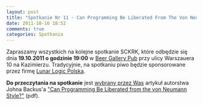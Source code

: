```yaml
---
layout: post
title: "Spotkanie Nr 11 - Can Programming Be Liberated From The Von Neumann Style?"
date: 2011-10-16 18:52
comments: true
categories: Spotkania
---
```


Zapraszamy wszystkich na kolejne spotkanie SCKRK, które odbędzie się dnia **19.10.2011 o godzinie 19:00** w [Beer Gallery Pub][beerg] przy ulicy Warszauera 10 na Kazimierzu.
Tradycyjnie, na spotkaniu piwo będzie sponsorowane przez firmę [Lunar Logic Polska][llp].

**Do przeczytania na spotkanie** jest [wybrany przez Was][ankieta] artykuł autorstwa Johna Backus'a ["Can Programming Be Liberated from the von Neumann Style?"][artykul] (pdf).

[beerg]: http://beergallery.pl/
[llp]: http://lunarlogicpolska.com/
[ankieta]: https://spreadsheets.google.com/viewanalytics?formkey=dE5kZVJkTEU4cFlzUnE2NDNyRVgzS2c6MQ
[artykul]: http://www.stanford.edu/class/cs242/readings/backus.pdf

